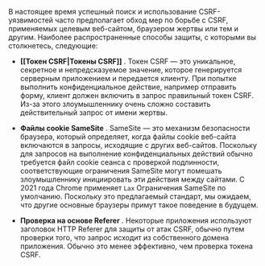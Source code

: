 В настоящее время успешный поиск и использование CSRF-уязвимостей часто предполагает обход мер по борьбе с CSRF, применяемых целевым веб-сайтом, браузером жертвы или тем и другим. Наиболее распространенные способы защиты, с которыми вы столкнетесь, следующие:

- **[[Токен CSRF|Токены CSRF]]** . Токен CSRF — это уникальное, секретное и непредсказуемое значение, которое генерируется серверным приложением и передается клиенту. При попытке выполнить конфиденциальное действие, например отправить форму, клиент должен включить в запрос правильный токен CSRF. Из-за этого злоумышленнику очень сложно составить действительный запрос от имени жертвы.

- **Файлы cookie SameSite** . SameSite — это механизм безопасности браузера, который определяет, когда файлы cookie веб-сайта включаются в запросы, исходящие с других веб-сайтов. Поскольку для запросов на выполнение конфиденциальных действий обычно требуется файл cookie сеанса с проверкой подлинности, соответствующие ограничения SameSite могут помешать злоумышленнику инициировать эти действия между сайтами. С 2021 года Chrome применяет `Lax` Ограничения SameSite по умолчанию. Поскольку это предлагаемый стандарт, мы ожидаем, что другие основные браузеры примут такое поведение в будущем.

- **Проверка на основе Referer** . Некоторые приложения используют заголовок HTTP Referer для защиты от атак CSRF, обычно путем проверки того, что запрос исходит из собственного домена приложения. Обычно это менее эффективно, чем проверка токена CSRF.